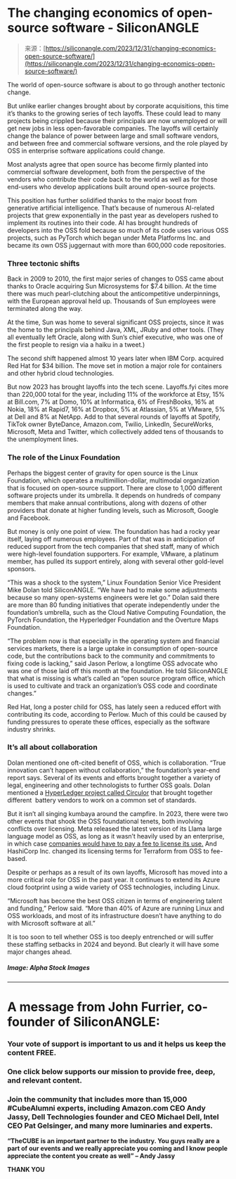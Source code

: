 <!--yml
category: 未分类
date: 2024-05-27 14:24:22
-->

# The changing economics of open-source software - SiliconANGLE

> 来源：[https://siliconangle.com/2023/12/31/changing-economics-open-source-software/](https://siliconangle.com/2023/12/31/changing-economics-open-source-software/)

The world of open-source software is about to go through another tectonic change.

But unlike earlier changes brought about by corporate acquisitions, this time it’s thanks to the growing series of tech layoffs. These could lead to many projects being crippled because their principals are now unemployed or will get new jobs in less open-favorable companies. The layoffs will certainly change the balance of power between large and small software vendors, and between free and commercial software versions, and the role played by OSS in enterprise software applications could change.

Most analysts agree that open source has become firmly planted into commercial software development, both from the perspective of the vendors who contribute their code back to the world as well as for those end-users who develop applications built around open-source projects.

This position has further solidified thanks to the major boost from generative artificial intelligence. That’s because of numerous AI-related projects that grew exponentially in the past year as developers rushed to implement its routines into their code. AI has brought hundreds of developers into the OSS fold because so much of its code uses various OSS projects, such as PyTorch which began under Meta Platforms Inc. and became its own OSS juggernaut with more than 600,000 code repositories.

### Three tectonic shifts

Back in 2009 to 2010, the first major series of changes to OSS came about thanks to Oracle acquiring Sun Microsystems for $7.4 billion. At the time there was much pearl-clutching about the anticompetitive underpinnings, with the European approval held up. Thousands of Sun employees were terminated along the way.

At the time, Sun was home to several significant OSS projects, since it was the home to the principals behind Java, XML, JRuby and other tools. (They all eventually left Oracle, along with Sun’s chief executive, who was one of the first people to resign via a haiku in a tweet.)

The second shift happened almost 10 years later when IBM Corp. acquired Red Hat for $34 billion. The move set in motion a major role for containers and other hybrid cloud technologies.

But now 2023 has brought layoffs into the tech scene. Layoffs.fyi cites more than 220,000 total for the year, including 11% of the workforce at Etsy, 15% at Bill.com, 7% at Domo, 10% at Informatica, 6% of FreshBooks, 16% at Nokia, 18% at Rapid7, 16% at Dropbox, 5% at Atlassian, 5% at VMware, 5% at Dell and 8% at NetApp. Add to that several rounds of layoffs at Spotify, TikTok owner ByteDance, Amazon.com, Twilio, LinkedIn, SecureWorks, Microsoft, Meta and Twitter, which collectively added tens of thousands to the unemployment lines.

### The role of the Linux Foundation

Perhaps the biggest center of gravity for open source is the Linux Foundation, which operates a multimillion-dollar, multimodal organization that is focused on open-source support. There are close to 1,000 different software projects under its umbrella. It depends on hundreds of company members that make annual contributions, along with dozens of other providers that donate at higher funding levels, such as Microsoft, Google and Facebook.

But money is only one point of view. The foundation has had a rocky year itself, laying off numerous employees. Part of that was in anticipation of reduced support from the tech companies that shed staff, many of which were high-level foundation supporters. For example, VMware, a platinum member, has pulled its support entirely, along with several other gold-level sponsors.

“This was a shock to the system,” Linux Foundation Senior Vice President Mike Dolan told SiliconANGLE. “We have had to make some adjustments because so many open-systems engineers were let go.” Dolan said there are more than 80 funding initiatives that operate independently under the foundation’s umbrella, such as the Cloud Native Computing Foundation, the PyTorch Foundation, the Hyperledger Foundation and the Overture Maps Foundation.

“The problem now is that especially in the operating system and financial services markets, there is a large uptake in consumption of open-source code, but the contributions back to the community and commitments to fixing code is lacking,” said Jason Perlow, a longtime OSS advocate who was one of those laid off this month at the foundation. He told SiliconANGLE that what is missing is what’s called an “open source program office, which is used to cultivate and track an organization’s OSS code and coordinate changes.”

Red Hat, long a poster child for OSS, has lately seen a reduced effort with contributing its code, according to Perlow. Much of this could be caused by funding pressures to operate these offices, especially as the software industry shrinks.

### It’s all about collaboration

Dolan mentioned one oft-cited benefit of OSS, which is collaboration. “True innovation can’t happen without collaboration,” the foundation’s year-end report says. Several of its events and efforts brought together a variety of legal, engineering and other technologists to further OSS goals. Dolan mentioned a [HyperLedger project called Circulor](https://www.hyperledger.org/case-studies/materials-traceability-leader-circulor-expands-hyperledger-fabric-based-solution-to-underpin-digital-battery-passports) that brought together different  battery vendors to work on a common set of standards.

But it isn’t all singing kumbaya around the campfire. In 2023, there were two other events that shook the OSS foundational tenets, both involving conflicts over licensing. Meta released the latest version of its Llama large language model as OSS, as long as it wasn’t heavily used by an enterprise, in which case [companies would have to pay a fee to license its use.](https://opensourceconnections.com/blog/2023/07/19/is-llama-2-open-source-no-and-perhaps-we-need-a-new-definition-of-open/) And HashiCorp Inc. changed its licensing terms for Terraform from OSS to fee-based.

Despite or perhaps as a result of its own layoffs, Microsoft has moved into a more critical role for OSS in the past year. It continues to extend its Azure cloud footprint using a wide variety of OSS technologies, including Linux.

“Microsoft has become the best OSS citizen in terms of engineering talent and funding,” Perlow said. “More than 40% of Azure are running Linux and OSS workloads, and most of its infrastructure doesn’t have anything to do with Microsoft software at all.”

It is too soon to tell whether OSS is too deeply entrenched or will suffer these staffing setbacks in 2024 and beyond. But clearly it will have some major changes ahead.

##### Image: Alpha Stock Images

* * *

# A message from John Furrier, co-founder of SiliconANGLE:

### Your vote of support is important to us and it helps us keep the content FREE.

### One click below supports our mission to provide free, deep, and relevant content.  

### Join the community that includes more than 15,000 #CubeAlumni experts, including Amazon.com CEO Andy Jassy, Dell Technologies founder and CEO Michael Dell, Intel CEO Pat Gelsinger, and many more luminaries and experts.

**“TheCUBE is an important partner to the industry. You guys really are a part of our events and we really appreciate you coming and I know people appreciate the content you create as well” – Andy Jassy**

**THANK YOU**